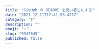 ```yaml
---
title: "GitHub の README を良い感じにする"
date: "2021-12-11T17:41:56.421Z"
category: "t"
description: ""
emoji: "✨"
slug: "9947845"
published: false
---
```

